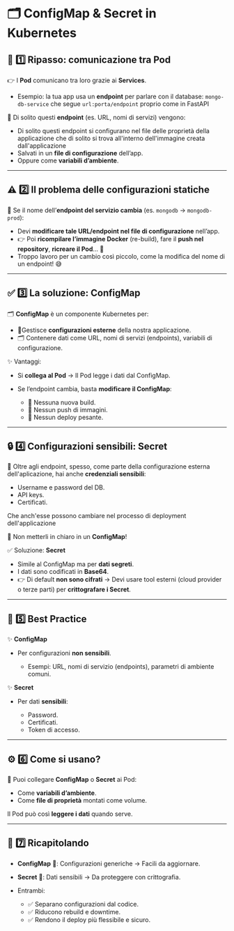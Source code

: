 # 🗂️ ConfigMap & Secret in Kubernetes

## 🔗 1️⃣ Ripasso: comunicazione tra Pod

👉 I **Pod** comunicano tra loro grazie ai **Services**.

* Esempio: la tua app usa un **endpoint** per parlare con il database:
  `mongo-db-service` che segue `url:porta/endpoint` proprio come in FastAPI

📌 Di solito questi **endpoint** (es. URL, nomi di servizi) vengono:

* Di solito questi endpoint si configurano nel file delle proprietà della applicazione che di solito si trova all'interno dell'immagine creata dall'applicazione
* Salvati in un **file di configurazione** dell’app.
* Oppure come **variabili d’ambiente**.

---

## ⚠️ 2️⃣ Il problema delle configurazioni statiche

🤔 Se il nome dell’**endpoint del servizio cambia** (es. `mongodb` → `mongodb-prod`):

* Devi **modificare tale URL/endpoint nel file di configurazione** nell’app.
* 👉 Poi **ricompilare l’immagine Docker** (re-build), fare il **push nel repository**, **ricreare il Pod**… 🔄
* Troppo lavoro per un cambio così piccolo, come la modifica del nome di un endpoint! 😅

---

## ✅ 3️⃣ La soluzione: **ConfigMap**

🗂️ **ConfigMap** è un componente Kubernetes per:

* 🧩Gestisce **configurazioni esterne** della nostra applicazione.
* 🗂️ Contenere dati come URL, nomi di servizi (endpoints), variabili di configurazione.

✨ Vantaggi:

* Si **collega al Pod** → Il Pod legge i dati dal ConfigMap.
* Se l’endpoint cambia, basta **modificare il ConfigMap**:

  * 🚫 Nessuna nuova build.
  * 🚫 Nessun push di immagini.
  * 🚫 Nessun deploy pesante.

---

## 🔒 4️⃣ Configurazioni sensibili: **Secret**

🔑 Oltre agli endpoint, spesso, come parte della configurazione esterna dell'aplicazione, hai anche **credenziali sensibili**:

* Username e password del DB.
* API keys.
* Certificati.

Che anch'esse possono cambiare nel processo di deployment dell'applicazione

🛑 Non metterli in chiaro in un **ConfigMap**!

✅ Soluzione: **Secret**

* Simile al ConfigMap ma per **dati segreti**.
* I dati sono codificati in **Base64**.
* 👉 Di default **non sono cifrati** → Devi usare tool esterni (cloud provider o terze parti) per **crittografare i Secret**.

---

## 🔐 5️⃣ Best Practice

✨ **ConfigMap**

* Per configurazioni **non sensibili**.

  * Esempi: URL, nomi di servizio (endpoints), parametri di ambiente comuni.

✨ **Secret**

* Per dati **sensibili**:

  * Password.
  * Certificati.
  * Token di accesso.

---

## ⚙️ 6️⃣ Come si usano?

📌 Puoi collegare **ConfigMap** o **Secret** ai Pod:

* Come **variabili d’ambiente**.
* Come **file di proprietà** montati come volume.

Il Pod può così **leggere i dati** quando serve.

---

## 🚀 7️⃣ Ricapitolando

* **ConfigMap** 📂: Configurazioni generiche → Facili da aggiornare.
* **Secret** 🔐: Dati sensibili → Da proteggere con crittografia.
* Entrambi:

  * ✅ Separano configurazioni dal codice.
  * ✅ Riducono rebuild e downtime.
  * ✅ Rendono il deploy più flessibile e sicuro.

